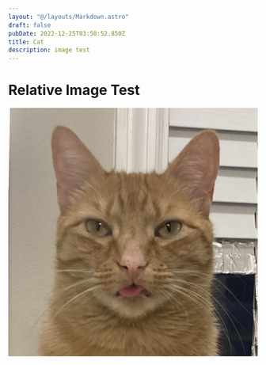 ```yaml
---
layout: "@/layouts/Markdown.astro"
draft: false
pubDate: 2022-12-25T03:58:52.850Z
title: Cat
description: image test
---
```


# Relative Image Test

![My cat Levi](levi-cropped.jpg "boop")